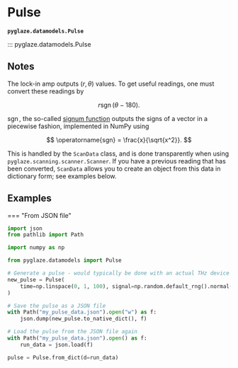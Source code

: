# Pulse

**`pyglaze.datamodels.Pulse`**

::: pyglaze.datamodels.Pulse

## Notes

The lock-in amp outputs $\left( r, \theta \right)$ values. To get useful readings, one
must convert these readings by

$$ r \operatorname{sgn} (\theta - 180). $$

$\operatorname{sgn}$, the so-called
[signum function](https://en.wikipedia.org/wiki/Sign_function) outputs the signs of a
vector in a piecewise fashion, implemented in NumPy using

$$ \operatorname{sgn} = \frac{x}{\sqrt{x^2}}. $$

This is handled by the `ScanData` class, and is done transparently when using
`pyglaze.scanning.scanner.Scanner`.
If you have a previous reading that has been converted, `ScanData` allows you to
create an object from this data in dictionary form; see examples below.

## Examples

=== "From JSON file"

``` py
import json
from pathlib import Path

import numpy as np

from pyglaze.datamodels import Pulse

# Generate a pulse - would typically be done with an actual THz device
new_pulse = Pulse(
    time=np.linspace(0, 1, 100), signal=np.random.default_rng().normal(size=100)
)

# Save the pulse as a JSON file
with Path("my_pulse_data.json").open("w") as f:
    json.dump(new_pulse.to_native_dict(), f)

# Load the pulse from the JSON file again
with Path("my_pulse_data.json").open() as f:
    run_data = json.load(f)

pulse = Pulse.from_dict(d=run_data)
```

